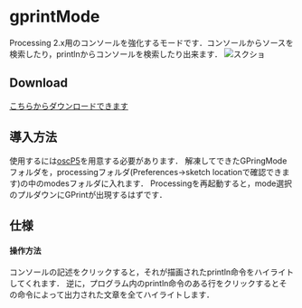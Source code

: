 # gprintMode
Processing 2.x用のコンソールを強化するモードです．コンソールからソースを検索したり，printlnからコンソールを検索したり出来ます．
![スクショ](https://i.gyazo.com/b2d4700ccc6fbf174a10a3db1e04fcfc.gif)
## Download
[こちらからダウンロードできます](https://www.dropbox.com/s/5ogamroq70ywa4n/GreatPrintMode.zip?dl=0)
## 導入方法
使用するには[oscP5](http://www.sojamo.de/libraries/oscP5/)を用意する必要があります．
解凍してできたGPringModeフォルダを，processingフォルダ(Preferences→sketch locationで確認できます)の中のmodesフォルダに入れます．
Processingを再起動すると，mode選択のプルダウンにGPrintが出現するはずです．
## 仕様
#### 操作方法
コンソールの記述をクリックすると，それが描画されたprintln命令をハイライトしてくれます．
逆に，プログラム内のprintln命令のある行をクリックするとその命令によって出力された文章を全てハイライトします．
